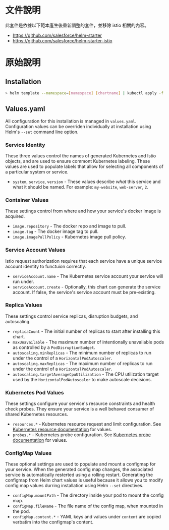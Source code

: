 # 文件說明

此套件是依據以下範本產生後重新調整的套件，並移除 istio 相關的內容。

* https://github.com/salesforce/helm-starter
* https://github.com/salesforce/helm-starter-istio

# 原始說明

## Installation

```sh
> helm template --namespace=[namespace] [chartname] | kubectl apply -f -
```

## Values.yaml

All configuration for this installation is managed in `values.yaml`. Configuration
values can be overriden individually at installation using Helm's `--set` command
line option.

### Service Identity

These three values control the names of generated Kubernetes and Istio objects,
and are used to ensure commont Kubernetes labeling. These values are used to populate
labels that allow for selecting all components of a particular system or service.

* `system`, `service`, `version` - These values describe _what_ this service and
  what it should be named. For example: `my-website`, `web-server`, `2`.

### Container Values

These settings control from where and how your service's docker image is acquired.

* `image.repository` - The docker repo and image to pull.
* `image.tag` - The docker image tag to pull.
* `image.imagePullPolicy` - Kubernetes image pull policy.

### Service Account Values

Istio request authorization requires that each service have a unique service account
identity to functuion correctly.

* `serviceAccount.name` - The Kubernetes service account your service will run under.
* `serviceAccount.create` - Optionally, this chart can generate the service account.
  If false, the service's service account must be pre-existing.

### Replica Values

These settings control service replicas, disruption budgets, and autoscaling.

* `replicaCount` - The initial number of replicas to start after installing this
  chart.
* `maxUnavailable` - The maximum number of intentionally unavailable pods as
  controlled by a `PodDisruptionBudget`.
* `autoscaling.minReplicas` - The minimum number of replicas to run under the
  control of a `HorizontalPodAutoscaler`.
* `autoscaling.maxReplicas` - The maximum number of replicas to run under the
  control of a `HorizontalPodAutoscaler`.
* `autoscaling.targetAverageCpuUtilization` - The CPU utilization target
  used by the `HorizontalPodAutoscaler` to make autoscale decisions.

### Kubernetes Pod Values

These settings configure your service's resource constraints and health check
probes. They ensure your service is a well behaved consumer of shared Kubernetes
resources.

* `resources.*` - Kubernetes resource request and limit configuration. See
  [Kubernetes resource documentation](https://kubernetes.io/docs/concepts/configuration/manage-resources-containers/) for values.
* `probes.*` - Kubernetes probe configuration. See [Kubernetes probe documentation](https://kubernetes.io/docs/tasks/configure-pod-container/configure-liveness-readiness-startup-probes/) for values.

### ConfigMap Values

These optional settings are used to populate and mount a configmap for your
service. When the generated config map changes, the associated service is automatically
resterted using a rolling restart. Generating the configmap from Helm chart values
is useful because it allows you to modify config map values durring installation
using Helm `--set` directives.

* `configMap.mountPath` - The directory inside your pod to mount the config map.
* `configMap.fileName` - The file name of the config map, when mounted in the pod.
* `configMap.content.*` - YAML keys and values under `content` are copied verbatim
  into the configmap's content.
